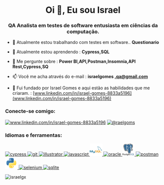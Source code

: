 <h1 align="center">Oi 👋, Eu sou Israel</h1>
<h3 align="center">QA Analista em testes de software entusiasta em ciências da computação.</h3>

- 🔭 Atualmente estou trabalhando com testes em software.. **Questionario**

- 🌱 Atualmente estou aprendendo : **Cypress,SQL**

- 💬 Me pergunte sobre : **Power BI,API,Postman,Insomnia,API Rest,Cypress,SQ** 

- 📫 Você me acha através do e-mail : **israelgomes .qa@gmail.com**

- 📄 Fui fundado por Israel Gomes e aqui estão as habilidades que me criaram. : [www.linkedin.com/in/israel-gomes-8833a5196](www.linkedin.com/in/israel-gomes-8833a5196)

<h3 align="left">Conecte-se comigo:</h3>
<p align="left">
<a href="https://linkedin.com/in/www.linkedin.com/in/israel-gomes -8833a5196" target="blank"><img align="center" src="https://raw.githubusercontent.com/rahuldkjain/github-profile-readme-generator/master/src/images/icons/Social/linked -in-alt.svg" alt="www.linkedin.com/in/israel-gomes-8833a5196" height="30" width="40" /></a>
<a href="https://instagram .com/@raelgoms" target="blank"><img align="center" src="https://raw.githubusercontent.com/rahuldkjain/github-profile-readme-generator/master/src/images/icons/ Social/instagram.svg" alt="@raelgoms" height="30" width="40" /></a>
</p>

<h3 align="left">Idiomas e ferramentas:</h3>
<p align="left"> <a href="https://www.cypress.io" target="_blank" rel="noreferrer"> <img src="https://raw.githubusercontent.com/simple -icons/simple-icons/6e46ec1fc23b60c8fd0d2f2ff46db82e16dbd75f/icons/cypress.svg" alt="cypress" width="40" height="40"/> </a> <a href="https://git-scm.com /" target="_blank" rel="noreferrer"> <img src="https://www.vectorlogo.zone/logos/git-scm/git-scm-icon.svg" alt="git" width=" 40" height="40"/> </a> <a href="https://www.adobe.com/in/products/illustrator.html" target="_blank" rel="noreferrer"> <img src ="https://www.vectorlogo.zone/logos/adobe_illustrator/adobe_illustrator-icon.svg" alt="illustrator" width="40" height="40"/> </a> <a href="https: //developer.mozilla.org/en-US/docs/Web/JavaScript" target="_blank" rel="noreferrer"> <img src="https://raw.githubusercontent.com/devicons/devicon/master/ ícones/javascript/javascript-original.svg" alt="javascript" width="40" height="40"/> </a> <a href="https://www.mysql.com/" target=" _blank" rel="noreferrer"> <img src="https://raw.githubusercontent.com/devicons/devicon/master/icons/mysql/mysql-original-wordmark.svg" alt="mysql" width="40 " height="40"/> </a> <a href="https://www.oracle.com/" target="_blank" rel="noreferrer"> <img src="https://raw. githubusercontent.com/devicons/devicon/master/icons/oracle/oracle-original.svg" alt="oracle" width="40" height="40"/> </a> <a href="https:// www.postgresql.org" target="_blank" rel="noreferrer"> <img src="https://raw.githubusercontent.com/devicons/devicon/master/icons/postgresql/postgresql-original-wordmark.svg" alt="postgresql" width="40" height="40"/> </a> <a href="https://postman.com" target="_blank" rel="noreferrer"> <img src=" https://www.vectorlogo.zone/logos/getpostman/getpostman-icon.svg" alt="postman" width="40" height="40"/> </a> <a href="https:// www.python.org" target="_blank" rel="noreferrer"> <img src="https://raw.githubusercontent.com/devicons/devicon/master/icons/python/python-original.svg" alt="python" width="40" height="40"/> </a> <a href="https://www. selenium.dev" target="_blank" rel="noreferrer"> <img src="https://raw.githubusercontent.com/detain/svg-logos/780f25886640cef088af994181646db2f6b1a3f8/svg/selenium-logo.svg" alt="selenium " width="40" height="40"/> </a> <a href="https://www.sqlite.org/" target="_blank" rel="noreferrer"> <img src="https ://www.vectorlogo.zone/logos/sqlite/sqlite-icon.svg" alt="sqlite" width="40" height="40"/> </a> </p>

<p><img alinhar ="center" src="https://github-readme-stats.vercel.app/api/top-langs?username=israelgx&show_icons=true&locale=en&layout=compact" alt="israelgx" /></p>


<!---
- 👋 Hi, eu sou  @IsraelGX
- 👀 I’m interested in ...
- 🌱 I’m currently learning ...
- 💞️ I’m looking to collaborate on ...
- 📫 How to reach me ...
- 😄 Pronouns: ...
- ⚡ Fun fact: ...


IsraelGX/IsraelGX is a ✨ special ✨ repository because its `README.md` (this file) appears on your GitHub profile.
You can click the Preview link to take a look at your changes.
--->
